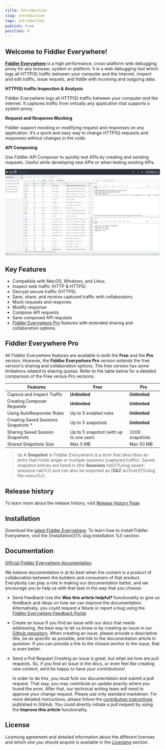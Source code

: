 ```yaml
---
title: Introduction
slug: introduction
tags: introduction
publish: true
position: 0
---
```


## Welcome to Fiddler Everywhere!

[**Fiddler Everywhere**](https://www.telerik.com/fiddler-everywhere) is a high performance, cross-platform web debugging proxy for any browser, system or platform. It is a web debugging tool which logs all HTTP(S) traffic between your computer and the Internet, inspect and edit traffic, issue requets, and fiddle with incoming and outgoing data.

**HTTP(S) traffic Inspection & Analysis**

Fiddler Everywhere logs all HTTP(S) traffic between your computer and the internet. It captures traffic from virtually any application that supports a system proxy.

**Request and Response Mocking**

Fiddler support mocking or modifying request and responses on any application. It’s a quick and easy way to change HTTP(S) requests and responses without changes in the code.

**API Composing**

Use Fiddler API Composer to quickly test APIs by creating and sending requests. Useful while developing new APIs or when testing existing APIs.

![Fiddler Everywhere main screen](./images/menu/fiddler-main-screen.png)
## Key Features

- Compatible with MacOS, Windows, and Linux.
- Inspect web traffic (HTTP & HTTPS).
- Decrypt secure traffic (HTTPS).
- Save, share, and receive captured traffic with collaborators.
- Mock requests and respones
- Modify response
- Compose API requests
- Save composed API requests
- [Fiddler Everywhere Pro](#fiddler-everywhere-pro) features with extended sharing and collaboration options.

## Fiddler Everywhere Pro

All Fiddler Everywhere features are available in both the **Free** and the **Pro** version. However, the **Fiddler Everywhere Pro** version extends the free version's sharing and collaboration options. The free version has some limitations related to sharing quotas. Refer to the table below for a detailed comparison of the Free versus Pro versions.

| __Features__ |  __Free__ | __Pro__ |
|---|---|---|
| Capture and Inspect Traffic | **Unlimited** | **Unlimited** |
| Creating Composer Requests | **Unlimited** | **Unlimited** |
| Using AutoResponder Rules | Up to 5 enabled rules | **Unlimited** |
| Creating Saved Sessions Snapshots * | Up to 5 snapshots | **Unlimited** |
| Sharing Saved Session Snapshots | Up to 5 snapshot (with up to one user) | 1000 snapshots  |
| Shared Snapshots Size | Max 5 MB | Max 50 MB |

>tip A **Snapshot** in Fiddler Everywhere is a term that describes an entry that holds single or multiple sessions (captured traffic). Saved snapshot entries are listed in [the **Sessions** list]({%slug saved-sessions-tab%}) and can also be exported as [**SAZ** archive]({%slug file-menu%}).

## Release history

To learn more about the release history, visit [Release History Page](https://www.telerik.com/support/whats-new/fiddler-everywhere/release-history)

## Installation

Download the [latest Fiddler Everywhere](https://www.telerik.com/download/fiddler-everywhere).
To learn how to install Fiddler Everywhere, visit the [Installation]({% slug installation %}) section.

## Documentation

[Official Fiddler Everywhere documentation](https://docs.telerik.com/fiddler-everywhere/introduction?_ga=2.206480400.2086505781.1591948423-772467175.1590489532)

We believe documentation is at its best when the content is a product of collaboration between the builders and consumers of that product. Everybody can play a role in making our documentation better, and we encourage you to help us with that task in the way that you choose:

- Send Feedback
    Use the __Was this article helpful?__ functionality to give us feedback and ideas on how we can improve the documentation. Alternatively, you could request a feture or report a bug using the [Fiddler Everywhere Feedback Portal](https://feedback.telerik.com/fiddler-everywhere).

- Create an Issue
    If you find an issue with our docs that needs addressing, the best way to let us know is by creating an issue in our [Github repository](https://github.com/telerik/fiddler-everywhere-docs). When creating an issue, please provide a descriptive title, be as specific as possible, and link to the documentation article in question. If you can provide a link to the closest anchor to the issue, that is even better.

- Send a Pull Request
    Creating an issue is great, but what we love are pull requests. So, if you find an issue in the docs, or even feel like creating new content, we’d be happy to have your contributions! 

    In order to do this, you must fork our documentation and submit a pull request. That way, you may contribute an update exactly where you found the error. After that, our technical writing team will need to approve your change request. Please use only standard markdown. For more detailed instructions, please follow the [contribution instructions](https://github.com/telerik/fiddler-everywhere-docs#contributing) published in GitHub. You could directly initiate a pull request by using the __Improve this article__ functionality.


## License

Licensing agreement and detailed information about the different licenses and which one you should acquire is available in the [Licensing](https://www.telerik.com/purchase/license-agreement/fiddler-everywhere-beta) section.

